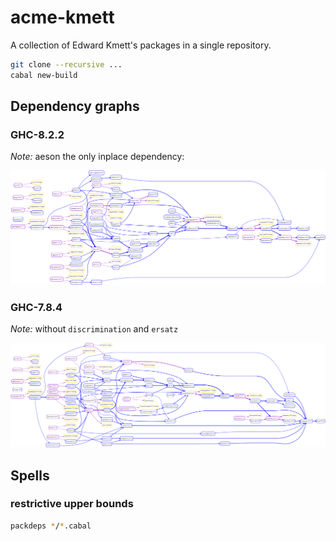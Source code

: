 # acme-kmett

A collection of Edward Kmett's packages in a single repository.

```bash
git clone --recursive ...
cabal new-build
```

## Dependency graphs

### GHC-8.2.2

*Note:* aeson the only inplace dependency:

![deps](https://raw.githubusercontent.com/phadej/acme-kmett/master/deps.png)

### GHC-7.8.4

*Note:* without `discrimination` and `ersatz`

![deps-7.8](https://raw.githubusercontent.com/phadej/acme-kmett/master/deps-7.8.png)

## Spells

### restrictive upper bounds

```bash
packdeps */*.cabal
```

